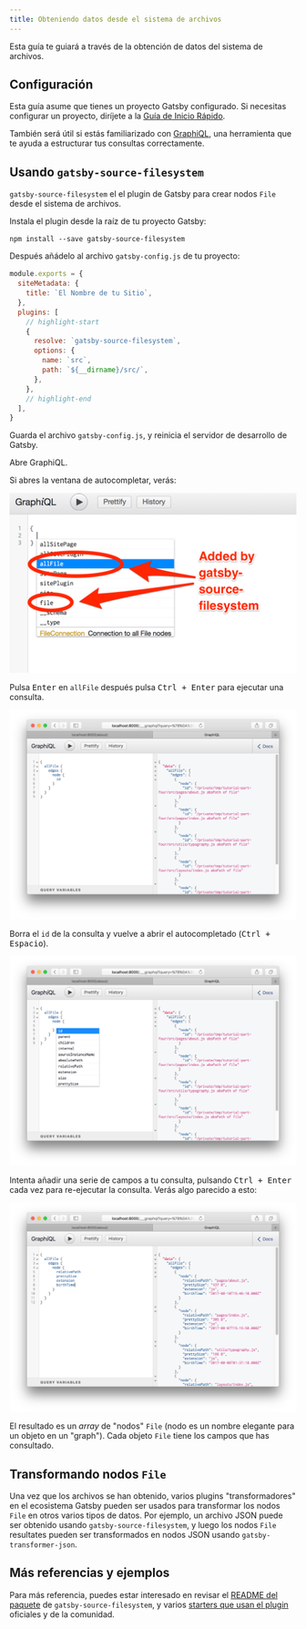```yaml
---
title: Obteniendo datos desde el sistema de archivos
---
```


Esta guía te guiará a través de la obtención de datos del sistema de archivos.

## Configuración

Esta guía asume que tienes un proyecto Gatsby configurado. Si necesitas configurar un proyecto, diríjete a la [Guía de Inicio Rápido](/docs/quick-start).

También será útil si estás familiarizado con [GraphiQL](/docs/introducing-graphiql/), una herramienta que te ayuda a estructurar tus consultas correctamente.

## Usando `gatsby-source-filesystem`

`gatsby-source-filesystem` el el plugin de Gatsby para crear nodos `File` desde el sistema de archivos.

Instala el plugin desde la raíz de tu proyecto Gatsby:

```shell
npm install --save gatsby-source-filesystem
```
Después añádelo al archivo `gatsby-config.js` de tu proyecto:

```javascript:title=gatsby-config.js
module.exports = {
  siteMetadata: {
    title: `El Nombre de tu Sitio`,
  },
  plugins: [
    // highlight-start
    {
      resolve: `gatsby-source-filesystem`,
      options: {
        name: `src`,
        path: `${__dirname}/src/`,
      },
    },
    // highlight-end
  ],
}
```

Guarda el archivo `gatsby-config.js`, y reinicia el servidor de desarrollo de Gatsby.

Abre GraphiQL.

Si abres la ventana de autocompletar, verás:

![graphiql-filesystem](images/graphiql-filesystem.png)

Pulsa <kbd>Enter</kbd> en `allFile` después pulsa <kbd>Ctrl + Enter</kbd> para ejecutar una
consulta.

![filesystem-query](images/filesystem-query.png)

Borra el `id` de la consulta y vuelve a abrir el autocompletado (<kbd>Ctrl +
Espacio</kbd>).

![filesystem-autocomplete](images/filesystem-autocomplete.png)

Intenta añadir una serie de campos a tu consulta, pulsando <kbd>Ctrl + Enter</kbd>
cada vez para re-ejecutar la consulta. Verás algo parecido a esto:

![allfile-query](images/allfile-query.png)

El resultado es un _array_ de "nodos" `File` (nodo es un nombre elegante para un objeto en un
"graph"). Cada objeto `File` tiene los campos que has consultado.

## Transformando nodos `File`

Una vez que los archivos se han obtenido, varios plugins "transformadores" en el ecosistema Gatsby pueden ser usados para transformar los nodos `File` en otros varios tipos de datos. Por ejemplo, un archivo JSON puede ser obtenido usando `gatsby-source-filesystem`, y luego los nodos `File` resultates pueden ser transformados en nodos JSON usando `gatsby-transformer-json`.

## Más referencias y ejemplos

Para más referencia, puedes estar interesado en revisar el [README del paquete](/packages/gatsby-source-filesystem/) de `gatsby-source-filesystem`, y varios [starters que usan el plugin](/starters/?d=gatsby-source-filesystem) oficiales y de la comunidad.